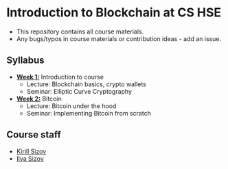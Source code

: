 # Introduction to Blockchain at CS HSE

- This repository contains all course materials.
- Any bugs/typos in course materials or contribution ideas - add an issue.

## Syllabus

- [**Week 1:**](https://github.com/sizovk/blockchain-hse/tree/main/week-1) Introduction to course
    - Lecture: Blockchain basics, crypto wallets
    - Seminar: Elliptic Curve Cryptography
- [**Week 2:**](https://github.com/sizovk/blockchain-hse/tree/main/week-2) Bitcoin
    - Lecture: Bitcoin under the hood
    - Seminar: Implementing Bitcoin from scratch


## Course staff

- [Kirill Sizov](https://t.me/kirillsizov)
- [Ilya Sizov](https://t.me/sizovjr)